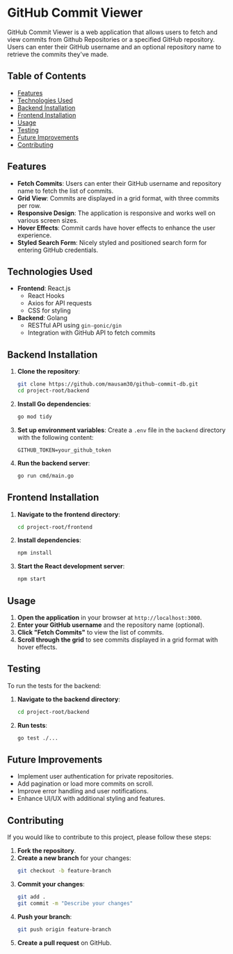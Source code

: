 # GitHub Commit Viewer

GitHub Commit Viewer is a web application that allows users to fetch and view commits from Github Repositories or a specified GitHub repository. Users can enter their GitHub username and an optional repository name to retrieve the commits they've made.

## Table of Contents
- [Features](#features)
- [Technologies Used](#technologies-used)
- [Backend Installation](#backend-installation)
- [Frontend Installation](#frontend-installation)
- [Usage](#usage)
- [Testing](#testing)
- [Future Improvements](#future-improvements)
- [Contributing](#contributing)


## Features
- **Fetch Commits**: Users can enter their GitHub username and repository name to fetch the list of commits.
- **Grid View**: Commits are displayed in a grid format, with three commits per row.
- **Responsive Design**: The application is responsive and works well on various screen sizes.
- **Hover Effects**: Commit cards have hover effects to enhance the user experience.
- **Styled Search Form**: Nicely styled and positioned search form for entering GitHub credentials.

## Technologies Used
- **Frontend**: React.js
  - React Hooks
  - Axios for API requests
  - CSS for styling
- **Backend**: Golang
  - RESTful API using `gin-gonic/gin`
  - Integration with GitHub API to fetch commits

## Backend Installation

1. **Clone the repository**:
    ```bash
    git clone https://github.com/mausam30/github-commit-db.git
    cd project-root/backend
    ```

2. **Install Go dependencies**:
    ```bash
    go mod tidy
    ```

3. **Set up environment variables**:
   Create a `.env` file in the `backend` directory with the following content:
    ```env
    GITHUB_TOKEN=your_github_token
    ```

4. **Run the backend server**:
    ```bash
    go run cmd/main.go
    ```

## Frontend Installation

1. **Navigate to the frontend directory**:
    ```bash
    cd project-root/frontend
    ```

2. **Install dependencies**:
    ```bash
    npm install
    ```

3. **Start the React development server**:
    ```bash
    npm start
    ```

## Usage

1. **Open the application** in your browser at `http://localhost:3000`.
2. **Enter your GitHub username** and the repository name (optional).
3. **Click "Fetch Commits"** to view the list of commits.
4. **Scroll through the grid** to see commits displayed in a grid format with hover effects.

## Testing

To run the tests for the backend:

1. **Navigate to the backend directory**:
    ```bash
    cd project-root/backend
    ```

2. **Run tests**:
    ```bash
    go test ./...
    ```

## Future Improvements
- Implement user authentication for private repositories.
- Add pagination or load more commits on scroll.
- Improve error handling and user notifications.
- Enhance UI/UX with additional styling and features.

## Contributing

If you would like to contribute to this project, please follow these steps:

1. **Fork the repository**.
2. **Create a new branch** for your changes:
    ```bash
    git checkout -b feature-branch
    ```
3. **Commit your changes**:
    ```bash
    git add .
    git commit -m "Describe your changes"
    ```
4. **Push your branch**:
    ```bash
    git push origin feature-branch
    ```
5. **Create a pull request** on GitHub.
